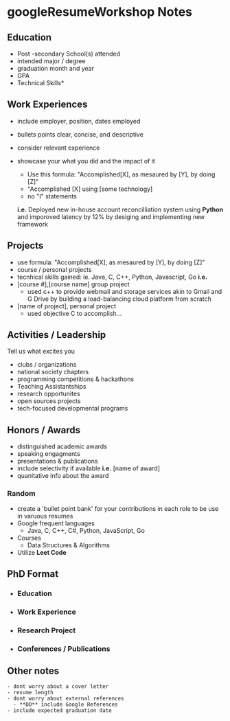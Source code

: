 # googleResumeWorkshop Notes

## Education
  - Post -secondary School(s) attended
  - intended major / degree
  - graduation month and year
  - GPA
  - Technical Skills*

## Work Experiences
  - include employer, position, dates employed
  - bullets points clear, concise, and descriptive
  - consider relevant experience
  - showcase your what you did and the impact of it
    - Use this formula: "Accomplished[X], as mesaured by [Y], by doing [Z]"
    -  "Accomplished [X] using [some technology]
    - no "I" statements
    
    **i.e.** Deployed new in-house account reconcilliation system using **Python** and imporoved latency by 12% by desiging and implementing new framework
    
## Projects
  - use formula: "Accomplished[X], as mesaured by [Y], by doing [Z]"
  - course / personal projects
  - tecnhical skills gained: ie. Java, C, C++, Python, Javascript, Go
  **i.e.**
  - [course #],[course name] group project
    - used c++ to provide webmail and storage services akin to Gmail and G Drive by building a load-balancing cloud platform from scratch
  - [name of project], personal project 
    - used objective C to accomplish...
    
## Activities / Leadership
Tell us what excites you
  - clubs / organizations
  - national society chapters
  - programming competitions & hackathons
  - Teaching Assistantships
  - research opportunites
  - open sources projects
  - tech-focused developmental programs
  
## Honors / Awards
  - distinguished academic awards
  - speaking engagments
  - presentations & publications
  - include selectivity if available
**i.e.**
  [name of award]
  - quanitative info about the award

    
### Random
  - create a 'bullet point bank' for your contributions in each role to be use in varuous resumes
  - Google frequent languages
    - Java, C, C++, C#, Python, JavaScript, Go
  - Courses
    - Data Structures & Algorithms
  - Utilize **Leet Code**
  
## PhD Format ##

  - ### Education ###
  - ### Work Experience ###
  - ### Research Project ###
  - ### Conferences / Publications ###

  ## Other notes ##
    - dont worry about a cover letter
    - resume length
    - dont worry about external references
      - **DO** include Google References
    - include expected graduation date
  
